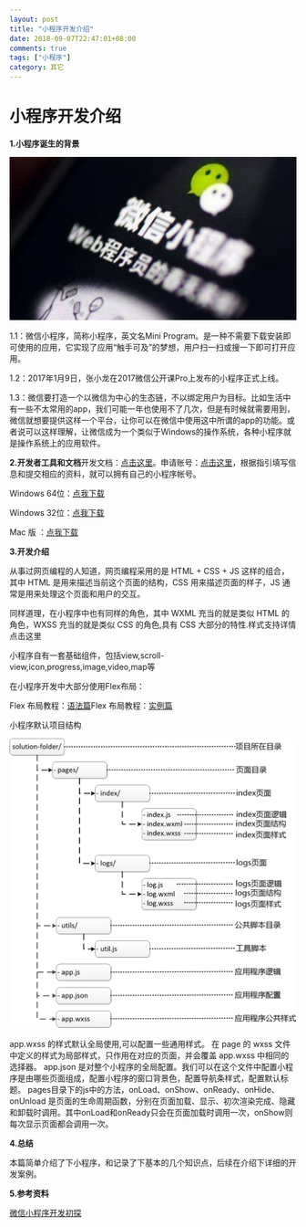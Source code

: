 ```yaml
---
layout: post
title: "小程序开发介绍"
date: 2018-09-07T22:47:01+08:00
comments: true
tags: ["小程序"]
category: 其它
---
```


# 小程序开发介绍

**1.小程序诞生的背景**

![../uploads/2020/10/4019366196.jpg](../uploads/2020/10/4019366196.jpg)

1.1：微信小程序，简称小程序，英文名Mini Program。是一种不需要下载安装即可使用的应用，它实现了应用“触手可及”的梦想，用户扫一扫或搜一下即可打开应用。

1.2：2017年1月9日，张小龙在2017微信公开课Pro上发布的小程序正式上线。

1.3：微信要打造一个以微信为中心的生态链，不以绑定用户为目标。比如生活中有一些不太常用的app，我们可能一年也使用不了几次，但是有时候就需要用到，微信就想要提供这样一个平台，让你可以在微信中使用这中所谓的app的功能。或者说可以这样理解，让微信成为一个类似于Windows的操作系统，各种小程序就是操作系统上的应用软件。

**2.开发者工具和文档**开发文档：[点击这里](https://developers.weixin.qq.com/miniprogram/dev/framework/)。申请账号：[点击这里](https://mp.weixin.qq.com/wxopen/waregister?action=step1)，根据指引填写信息和提交相应的资料，就可以拥有自己的小程序帐号。

Windows 64位：[点我下载](https://servicewechat.com/wxa-dev-logic/download_redirect?type=x64&from=mpwiki&t=1474644089434)

Windows 32位：[点我下载](https://servicewechat.com/wxa-dev-logic/download_redirect?type=ia32&from=mpwiki&t=1474644089434)

Mac 版 ：[点我下载](https://servicewechat.com/wxa-dev-logic/download_redirect?type=darwin&from=mpwiki&t=1474644089434)

**3.开发介绍**

从事过网页编程的人知道，网页编程采用的是 HTML + CSS + JS 这样的组合，其中 HTML 是用来描述当前这个页面的结构，CSS 用来描述页面的样子，JS 通常是用来处理这个页面和用户的交互。

同样道理，在小程序中也有同样的角色，其中 WXML 充当的就是类似 HTML 的角色，WXSS 充当的就是类似 CSS 的角色,具有 CSS 大部分的特性.样式支持详情点击这里

小程序自有一套基础组件，包括view,scroll-view,icon,progress,image,video,map等

在小程序开发中大部分使用Flex布局：

Flex 布局教程：[语法篇](http://www.ruanyifeng.com/blog/2015/07/flex-grammar.html)Flex 布局教程：[实例篇](http://www.ruanyifeng.com/blog/2015/07/flex-examples.html)

小程序默认项目结构

![../uploads/2020/10/3356873714.png](../uploads/2020/10/3356873714.png)

app.wxss 的样式默认全局使用,可以配置一些通用样式。 
在 page 的 wxss 文件中定义的样式为局部样式，只作用在对应的页面，并会覆盖 app.wxss 中相同的选择器。
app.json 是对整个小程序的全局配置。我们可以在这个文件中配置小程序是由哪些页面组成，配置小程序的窗口背景色，配置导航条样式，配置默认标题。
pages目录下的js中的方法，onLoad、onShow、onReady、onHide、onUnload 是页面的生命周期函数，分别在页面加载、显示、初次渲染完成、隐藏和卸载时调用。其中onLoad和onReady只会在页面加载时调用一次，onShow则每次显示页面都会调用一次。

**4.总结**

本篇简单介绍了下小程序，和记录了下基本的几个知识点，后续在介绍下详细的开发案例。

**5.参考资料**

[微信小程序开发初探](https://www.cnblogs.com/edisonchou/p/6081851.html)